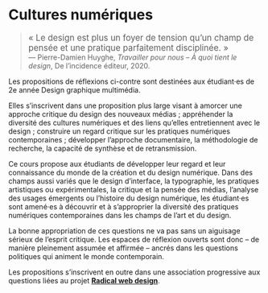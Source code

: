 # Cultures numériques

> <big>« Le design est plus un foyer de tension qu’un champ de pensée et une pratique parfaitement disciplinée. »</big>    
— Pierre-Damien Huyghe, _Travailler pour nous – À quoi tient le design_, De l’incidence éditeur, 2020.

Les propositions de réflexions ci-contre sont destinées aux étudiant·es de 2e année Design graphique multimédia. 

Elles s’inscrivent dans une proposition plus large visant à amorcer une approche critique du design des nouveaux médias ; appréhender la diversité des cultures numériques et des liens qu’elles entretiennent avec le design ; construire un regard critique sur les pratiques numériques contemporaines ; 
développer l’approche documentaire, la méthodologie de recherche, la capacité de synthèse et de retransmission.

Ce cours propose aux étudiants de développer leur regard et leur connaissance du monde de la création et du design numérique. Dans des champs aussi variés que le design d’interface, la typographie, les pratiques artistiques ou expérimentales, la critique et la pensée des médias, l’analyse des usages émergents ou l’histoire du design numérique, les étudiant·es sont amené·es à découvrir et à s’approprier la diversité des pratiques numériques contemporaines dans les champs de l’art et du design.

La bonne appropriation de ces questions ne va pas sans un aiguisage sérieux de l’esprit critique. Les espaces de réflexion ouverts sont donc – de manière pleinement assumée et affirmée – ancrés dans les questions politiques qui animent le monde contemporain.

Les propositions s’inscrivent en outre dans une association progressive aux questions liées au projet [**Radical web design**](https://radicalweb.design).
